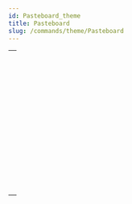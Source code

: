 ```yaml
---
id: Pasteboard_theme
title: Pasteboard
slug: /commands/theme/Pasteboard
---
```



||
|---|
|[<!-- INCLUDE #_command_.APPEND DATA TO PASTEBOARD.Syntax -->](../../commands-legacy/append-data-to-pasteboard.md)<br/>|
|[<!-- INCLUDE #_command_.CLEAR PASTEBOARD.Syntax -->](../../commands-legacy/clear-pasteboard.md)<br/>|
|[<!-- INCLUDE #_command_.Get file from pasteboard.Syntax -->](../../commands-legacy/get-file-from-pasteboard.md)<br/>|
|[<!-- INCLUDE #_command_.GET PASTEBOARD DATA.Syntax -->](../../commands-legacy/get-pasteboard-data.md)<br/>|
|[<!-- INCLUDE #_command_.GET PASTEBOARD DATA TYPE.Syntax -->](../../commands-legacy/get-pasteboard-data-type.md)<br/>|
|[<!-- INCLUDE #_command_.GET PICTURE FROM PASTEBOARD.Syntax -->](../../commands-legacy/get-picture-from-pasteboard.md)<br/>|
|[<!-- INCLUDE #_command_.Get text from pasteboard.Syntax -->](../../commands-legacy/get-text-from-pasteboard.md)<br/>|
|[<!-- INCLUDE #_command_.Pasteboard data size.Syntax -->](../../commands-legacy/pasteboard-data-size.md)<br/>|
|[<!-- INCLUDE #_command_.SET FILE TO PASTEBOARD.Syntax -->](../../commands-legacy/set-file-to-pasteboard.md)<br/>|
|[<!-- INCLUDE #_command_.SET PICTURE TO PASTEBOARD.Syntax -->](../../commands-legacy/set-picture-to-pasteboard.md)<br/>|
|[<!-- INCLUDE #_command_.SET TEXT TO PASTEBOARD.Syntax -->](../../commands-legacy/set-text-to-pasteboard.md)<br/>|
